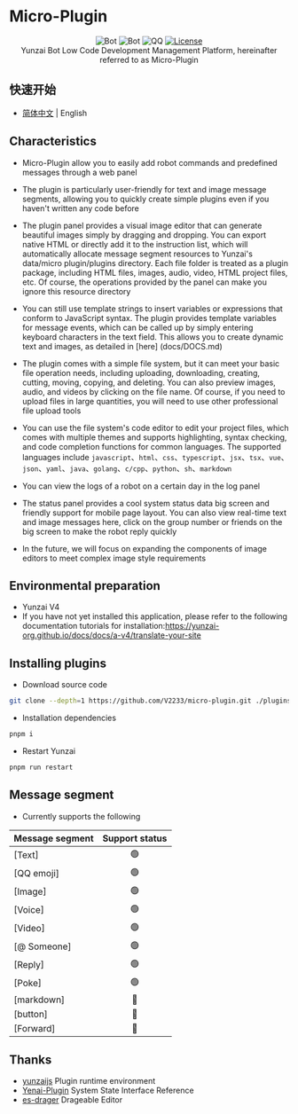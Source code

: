 # Micro-Plugin

<div align="center">

![Bot](https://img.shields.io/badge/Yunzaijs-Micro--Plugin-blue)
![Bot](https://img.shields.io/badge/Miao--Yunzai-Micro--Plugin-blue)
![QQ](https://img.shields.io/badge/QQGroup-397798018-blue?link=http%3A%2F%2Fqm.qq.com%2Fcgi-bin%2Fqm%2Fqr%3F_wv%3D1027%26k%3D6qeMfgydE5k8e_nTorXz0ywmahixBTFw%26authKey%3D9iCyC5qsuluUfxwz4evh5xPmJb3YwlixjoMTxN9He%252BrGu7WiDf2dY8OGk7t%252BGaIu%26noverify%3D0%26group_code%3D397798018)
[![License](https://img.shields.io/static/v1?label=LICENSE&message=GPL-3.0&color=lightrey)](/LICENSE)
<br>
Yunzai Bot Low Code Development Management Platform, hereinafter referred to as Micro-Plugin

</div>

## 快速开始

- [简体中文](README.md) | English

## Characteristics

- Micro-Plugin allow you to easily add robot commands and predefined messages through a web panel
  
- The plugin is particularly user-friendly for text and image message segments, allowing you to quickly create simple plugins even if you haven't written any code before
  
- The plugin panel provides a visual image editor that can generate beautiful images simply by dragging and dropping. You can export native HTML or directly add it to the instruction list, which will automatically allocate message segment resources to Yunzai's data/micro plugin/plugins directory. Each file folder is treated as a plugin package, including HTML files, images, audio, video, HTML project files, etc. Of course, the operations provided by the panel can make you ignore this resource directory
  
- You can still use template strings to insert variables or expressions that conform to JavaScript syntax. The plugin provides template variables for message events, which can be called up by simply entering keyboard characters in the text field. This allows you to create dynamic text and images, as detailed in [here] (docs/DOCS.md)

- The plugin comes with a simple file system, but it can meet your basic file operation needs, including uploading, downloading, creating, cutting, moving, copying, and deleting. You can also preview images, audio, and videos by clicking on the file name. Of course, if you need to upload files in large quantities, you will need to use other professional file upload tools

- You can use the file system's code editor to edit your project files, which comes with multiple themes and supports highlighting, syntax checking, and code completion functions for common languages. The supported languages include ```javascript```、```html```、```css```、```typescript```、```jsx```、```tsx```、```vue```、```json```、```yaml```、```java```、```golang```、```c/cpp```、```python```、```sh```、```markdown```

- You can view the logs of a robot on a certain day in the log panel

- The status panel provides a cool system status data big screen and friendly support for mobile page layout. You can also view real-time text and image messages here, click on the group number or friends on the big screen to make the robot reply quickly
- In the future, we will focus on expanding the components of image editors to meet complex image style requirements

## Environmental preparation

- Yunzai V4
- If you have not yet installed this application, please refer to the following documentation tutorials for installation:<a href="https://yunzai-org.github.io/docs/docs/a-v4/translate-your-site">https://yunzai-org.github.io/docs/docs/a-v4/translate-your-site</a>

## Installing plugins

- Download source code

```sh
git clone --depth=1 https://github.com/V2233/micro-plugin.git ./plugins/micro-plugin
```

- Installation dependencies

```sh
pnpm i
```

- Restart Yunzai

```sh
pnpm run restart
```

## Message segment

- Currently supports the following

| Message segment | Support status |
| --------------- | :------------: |
| [Text]          |       🟢        |
| [QQ emoji]      |       🟢        |
| [Image]         |       🟢        |
| [Voice]         |       🟢        |
| [Video]         |       🟢        |
| [@ Someone]     |       🟢        |
| [Reply]         |       🟢        |
| [Poke]          |       🟢        |
| [markdown]      |       🔴        |
| [button]        |       🔴        |
| [Forward]       |       🔴        |

## Thanks

- [yunzaijs](https://github.com/yunzai-org/yunzaijs) Plugin runtime environment
- [Yenai-Plugin](https://gitee.com/yeyang52/yenai-plugin) System State Interface Reference
- [es-drager](https://github.com/vangleer/es-drager) Drageable Editor